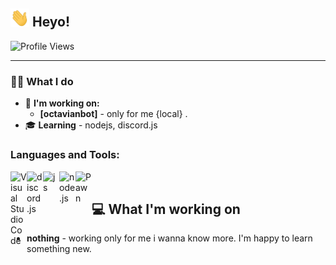 ## <img src="https://raw.githubusercontent.com/ABSphreak/ABSphreak/master/gifs/Hi.gif" width="30px"> Heyo!

![Profile Views](https://komarev.com/ghpvc/?username=OctavianAdv&color=7C3138&style=flat-square)

---

### 👨‍💻 What I do
      
   * 🎩 **I'm working on:**
      - **[octavianbot]** - only for me {local} .
   * 🎓 **Learning** - nodejs, discord.js



### Languages and Tools:

<img align="left" alt="Visual Studio Code" width="26px" src="https://i.imgur.com/LwSdAlE.png" />
<img align="left" alt="discord.js" width="26px" src="https://i.imgur.com/SI1DZf3.png" />
<img align="left" alt="js" width="26px" src="https://i.imgur.com/3u1wzwE.png" />
<img align="left" alt="node.js" width="26px" src="https://i.imgur.com/tYLFZBh.png" /> 
<!-- <img align="left" alt="mongodb" width="26px" src="https://devicons.github.io/devicon/devicon.git/icons/mongodb/mongodb-original-wordmark.svg" />  -->
<img align="left" alt="Pawn" width="26px" src="https://i.imgur.com/80LYZl2.png" /> <br />

<!--
#### 🥅 2020 Goals: 
   - [ ] Contribute more to Open Source projects
   - [ ] Finish [`octavianbot`] 😂
   - [ ] Learn more about API
-->
 

## 💻 What I'm working on
   * **nothing** - working only for me i wanna know more. I'm happy to learn something new. 
